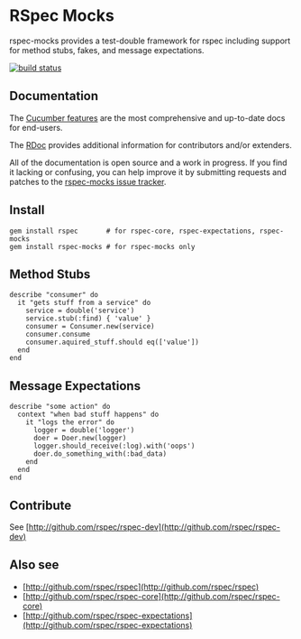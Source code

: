 # RSpec Mocks

rspec-mocks provides a test-double framework for rspec including support
for method stubs, fakes, and message expectations.

[![build status](http://travis-ci.org/rspec/rspec-mocks.png)](http://travis-ci.org/rspec/rspec-mocks)

## Documentation

The [Cucumber features](http://relishapp.com/rspec/rspec-mocks) are the
most comprehensive and up-to-date docs for end-users.

The [RDoc](http://rubydoc.info/gems/rspec-mocks/2.3.0/frames) provides additional
information for contributors and/or extenders.

All of the documentation is open source and a work in progress. If you find it
lacking or confusing, you can help improve it by submitting requests and
patches to the [rspec-mocks issue
tracker](https://github.com/rspec/rspec-mocks/issues).

## Install

    gem install rspec       # for rspec-core, rspec-expectations, rspec-mocks
    gem install rspec-mocks # for rspec-mocks only

## Method Stubs

    describe "consumer" do
      it "gets stuff from a service" do
        service = double('service')
        service.stub(:find) { 'value' }
        consumer = Consumer.new(service)
        consumer.consume
        consumer.aquired_stuff.should eq(['value'])
      end
    end

## Message Expectations

    describe "some action" do
      context "when bad stuff happens" do
        it "logs the error" do
          logger = double('logger')
          doer = Doer.new(logger)
          logger.should_receive(:log).with('oops')
          doer.do_something_with(:bad_data)
        end
      end
    end

## Contribute

See [http://github.com/rspec/rspec-dev](http://github.com/rspec/rspec-dev)

## Also see

* [http://github.com/rspec/rspec](http://github.com/rspec/rspec)
* [http://github.com/rspec/rspec-core](http://github.com/rspec/rspec-core)
* [http://github.com/rspec/rspec-expectations](http://github.com/rspec/rspec-expectations)
